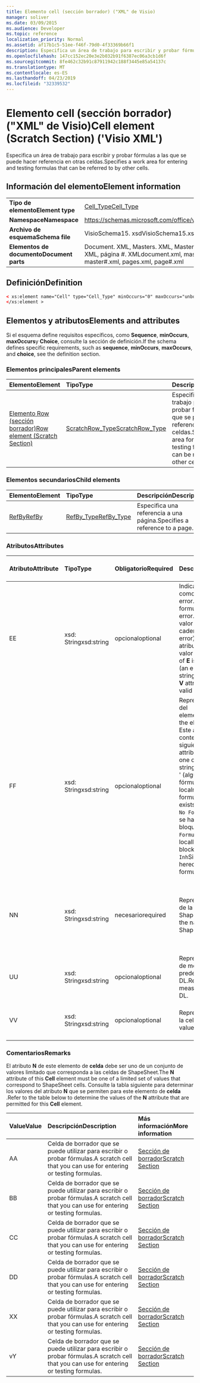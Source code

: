```yaml
---
title: Elemento cell (sección borrador) ("XML" de Visio)
manager: soliver
ms.date: 03/09/2015
ms.audience: Developer
ms.topic: reference
localization_priority: Normal
ms.assetid: af17b1c5-51ee-f46f-79d0-4f33369b66f1
description: Especifica un área de trabajo para escribir y probar fórmulas a las que se puede hacer referencia en otras celdas.
ms.openlocfilehash: 147cc152ec20e3e2b032b91f6387ec06a3cb1d6f
ms.sourcegitcommit: 8fe462c32b91c87911942c188f3445e85a54137c
ms.translationtype: MT
ms.contentlocale: es-ES
ms.lasthandoff: 04/23/2019
ms.locfileid: "32339532"
---
```

# <a name="cell-element-scratch-section-visio-xml"></a><span data-ttu-id="97800-103">Elemento cell (sección borrador) ("XML" de Visio)</span><span class="sxs-lookup"><span data-stu-id="97800-103">Cell element (Scratch Section) ('Visio XML')</span></span>

<span data-ttu-id="97800-104">Especifica un área de trabajo para escribir y probar fórmulas a las que se puede hacer referencia en otras celdas.</span><span class="sxs-lookup"><span data-stu-id="97800-104">Specifies a work area for entering and testing formulas that can be referred to by other cells.</span></span>
  
## <a name="element-information"></a><span data-ttu-id="97800-105">Información del elemento</span><span class="sxs-lookup"><span data-stu-id="97800-105">Element information</span></span>

|||
|:-----|:-----|
|<span data-ttu-id="97800-106">**Tipo de elemento**</span><span class="sxs-lookup"><span data-stu-id="97800-106">**Element type**</span></span> <br/> |[<span data-ttu-id="97800-107">Cell_Type</span><span class="sxs-lookup"><span data-stu-id="97800-107">Cell_Type</span></span>](cell_type-complextypevisio-xml.md) <br/> |
|<span data-ttu-id="97800-108">**Namespace**</span><span class="sxs-lookup"><span data-stu-id="97800-108">**Namespace**</span></span> <br/> |https://schemas.microsoft.com/office/visio/2012/main  <br/> |
|<span data-ttu-id="97800-109">**Archivo de esquema**</span><span class="sxs-lookup"><span data-stu-id="97800-109">**Schema file**</span></span> <br/> |<span data-ttu-id="97800-110">VisioSchema15. xsd</span><span class="sxs-lookup"><span data-stu-id="97800-110">VisioSchema15.xsd</span></span>  <br/> |
|<span data-ttu-id="97800-111">**Elementos de documento**</span><span class="sxs-lookup"><span data-stu-id="97800-111">**Document parts**</span></span> <br/> |<span data-ttu-id="97800-112">Document. XML, Masters. XML, Master #. XML, Pages. XML, página #. XML</span><span class="sxs-lookup"><span data-stu-id="97800-112">document.xml, masters.xml, master#.xml, pages.xml, page#.xml</span></span>  <br/> |
   
## <a name="definition"></a><span data-ttu-id="97800-113">Definición</span><span class="sxs-lookup"><span data-stu-id="97800-113">Definition</span></span>

```XML
< xs:element name="Cell" type="Cell_Type" minOccurs="0" maxOccurs="unbounded" >
</xs:element >
```

## <a name="elements-and-attributes"></a><span data-ttu-id="97800-114">Elementos y atributos</span><span class="sxs-lookup"><span data-stu-id="97800-114">Elements and attributes</span></span>

<span data-ttu-id="97800-115">Si el esquema define requisitos específicos, como **Sequence**, **minOccurs**, **maxOccurs**y **Choice**, consulte la sección de definición.</span><span class="sxs-lookup"><span data-stu-id="97800-115">If the schema defines specific requirements, such as **sequence**, **minOccurs**, **maxOccurs**, and **choice**, see the definition section.</span></span> 
  
### <a name="parent-elements"></a><span data-ttu-id="97800-116">Elementos principales</span><span class="sxs-lookup"><span data-stu-id="97800-116">Parent elements</span></span>

|<span data-ttu-id="97800-117">**Elemento**</span><span class="sxs-lookup"><span data-stu-id="97800-117">**Element**</span></span>|<span data-ttu-id="97800-118">**Tipo**</span><span class="sxs-lookup"><span data-stu-id="97800-118">**Type**</span></span>|<span data-ttu-id="97800-119">**Descripción**</span><span class="sxs-lookup"><span data-stu-id="97800-119">**Description**</span></span>|
|:-----|:-----|:-----|
|[<span data-ttu-id="97800-120">Elemento Row (sección borrador)</span><span class="sxs-lookup"><span data-stu-id="97800-120">Row element (Scratch Section)</span></span>](row-element-scratch-sectionvisio-xml.md) <br/> |[<span data-ttu-id="97800-121">ScratchRow_Type</span><span class="sxs-lookup"><span data-stu-id="97800-121">ScratchRow_Type</span></span>](scratch_type-complextypevisio-xml.md) <br/> |<span data-ttu-id="97800-122">Especifica un área de trabajo para escribir y probar fórmulas a las que se puede hacer referencia en otras celdas.</span><span class="sxs-lookup"><span data-stu-id="97800-122">Specifies a work area for entering and testing formulas that can be referred to by other cells.</span></span>  <br/> |
   
### <a name="child-elements"></a><span data-ttu-id="97800-123">Elementos secundarios</span><span class="sxs-lookup"><span data-stu-id="97800-123">Child elements</span></span>

|<span data-ttu-id="97800-124">**Elemento**</span><span class="sxs-lookup"><span data-stu-id="97800-124">**Element**</span></span>|<span data-ttu-id="97800-125">**Tipo**</span><span class="sxs-lookup"><span data-stu-id="97800-125">**Type**</span></span>|<span data-ttu-id="97800-126">**Descripción**</span><span class="sxs-lookup"><span data-stu-id="97800-126">**Description**</span></span>|
|:-----|:-----|:-----|
|[<span data-ttu-id="97800-127">RefBy</span><span class="sxs-lookup"><span data-stu-id="97800-127">RefBy</span></span>](refby-element-cell_type-complextypevisio-xml.md) <br/> |[<span data-ttu-id="97800-128">RefBy_Type</span><span class="sxs-lookup"><span data-stu-id="97800-128">RefBy_Type</span></span>](refby_type-complextypevisio-xml.md) <br/> |<span data-ttu-id="97800-129">Especifica una referencia a una página.</span><span class="sxs-lookup"><span data-stu-id="97800-129">Specifies a reference to a page.</span></span>  <br/> |
   
### <a name="attributes"></a><span data-ttu-id="97800-130">Atributos</span><span class="sxs-lookup"><span data-stu-id="97800-130">Attributes</span></span>

|<span data-ttu-id="97800-131">**Atributo**</span><span class="sxs-lookup"><span data-stu-id="97800-131">**Attribute**</span></span>|<span data-ttu-id="97800-132">**Tipo**</span><span class="sxs-lookup"><span data-stu-id="97800-132">**Type**</span></span>|<span data-ttu-id="97800-133">**Obligatorio**</span><span class="sxs-lookup"><span data-stu-id="97800-133">**Required**</span></span>|<span data-ttu-id="97800-134">**Descripción**</span><span class="sxs-lookup"><span data-stu-id="97800-134">**Description**</span></span>|<span data-ttu-id="97800-135">**Posibles valores**</span><span class="sxs-lookup"><span data-stu-id="97800-135">**Possible values**</span></span>|
|:-----|:-----|:-----|:-----|:-----|
|<span data-ttu-id="97800-136">E</span><span class="sxs-lookup"><span data-stu-id="97800-136">E</span></span>  <br/> |<span data-ttu-id="97800-137">xsd: String</span><span class="sxs-lookup"><span data-stu-id="97800-137">xsd:string</span></span>  <br/> |<span data-ttu-id="97800-138">opcional</span><span class="sxs-lookup"><span data-stu-id="97800-138">optional</span></span>  <br/> |<span data-ttu-id="97800-139">Indica que la fórmula da como resultado un error.</span><span class="sxs-lookup"><span data-stu-id="97800-139">Indicates that the formula evaluates to an error.</span></span> <span data-ttu-id="97800-140">El valor de **E** es el valor actual (una cadena de mensaje de error); el valor del atributo **V** es el último valor válido.</span><span class="sxs-lookup"><span data-stu-id="97800-140">The value of **E** is the current value (an error message string); the value of the **V** attribute is the last valid value.</span></span>  <br/> |<span data-ttu-id="97800-141">Una cadena de mensaje de error.</span><span class="sxs-lookup"><span data-stu-id="97800-141">An error message string.</span></span>  <br/> |
|<span data-ttu-id="97800-142">F</span><span class="sxs-lookup"><span data-stu-id="97800-142">F</span></span>  <br/> |<span data-ttu-id="97800-143">xsd: String</span><span class="sxs-lookup"><span data-stu-id="97800-143">xsd:string</span></span>  <br/> |<span data-ttu-id="97800-144">opcional</span><span class="sxs-lookup"><span data-stu-id="97800-144">optional</span></span>  <br/> | <span data-ttu-id="97800-145">Representa la fórmula del elemento.</span><span class="sxs-lookup"><span data-stu-id="97800-145">Represents the element's formula.</span></span> <span data-ttu-id="97800-146">Este atributo puede contener una de las siguientes cadenas:</span><span class="sxs-lookup"><span data-stu-id="97800-146">This attribute can contain one of the following strings:</span></span>  <br/>  <span data-ttu-id="97800-147">' (alguna fórmula) ' si la fórmula existe localmente</span><span class="sxs-lookup"><span data-stu-id="97800-147">'(some formula)' if the formula exists locally</span></span>  <br/>  <span data-ttu-id="97800-148">`No Formula`Si la fórmula se ha eliminado o bloqueado localmente</span><span class="sxs-lookup"><span data-stu-id="97800-148">`No Formula` if the formula is locally deleted or blocked</span></span>  <br/>  <span data-ttu-id="97800-149">`Inh`Si la fórmula es heredada.</span><span class="sxs-lookup"><span data-stu-id="97800-149">`Inh` if the formula is inherited.</span></span>  <br/> |<span data-ttu-id="97800-150">Una fórmula.</span><span class="sxs-lookup"><span data-stu-id="97800-150">A formula.</span></span>  <br/> |
|<span data-ttu-id="97800-151">N</span><span class="sxs-lookup"><span data-stu-id="97800-151">N</span></span>  <br/> |<span data-ttu-id="97800-152">xsd: String</span><span class="sxs-lookup"><span data-stu-id="97800-152">xsd:string</span></span>  <br/> |<span data-ttu-id="97800-153">necesario</span><span class="sxs-lookup"><span data-stu-id="97800-153">required</span></span>  <br/> |<span data-ttu-id="97800-154">Representa el nombre de la celda ShapeSheet.</span><span class="sxs-lookup"><span data-stu-id="97800-154">Represents the name of the ShapeSheet cell.</span></span>  <br/> |<span data-ttu-id="97800-155">Nombre de la celda ShapeSheet.</span><span class="sxs-lookup"><span data-stu-id="97800-155">The name of the ShapeSheet cell.</span></span>  <br/> <span data-ttu-id="97800-156">Vea la sección Comentarios a continuación.</span><span class="sxs-lookup"><span data-stu-id="97800-156">See the Remarks section below.</span></span>  <br/> |
|<span data-ttu-id="97800-157">U</span><span class="sxs-lookup"><span data-stu-id="97800-157">U</span></span>  <br/> |<span data-ttu-id="97800-158">xsd: String</span><span class="sxs-lookup"><span data-stu-id="97800-158">xsd:string</span></span>  <br/> |<span data-ttu-id="97800-159">opcional</span><span class="sxs-lookup"><span data-stu-id="97800-159">optional</span></span>  <br/> |<span data-ttu-id="97800-160">Representa una unidad de medida el valor predeterminado es DL.</span><span class="sxs-lookup"><span data-stu-id="97800-160">Represents a unit of measure The default is DL.</span></span>  <br/> |<span data-ttu-id="97800-161">Unidades de la celda.</span><span class="sxs-lookup"><span data-stu-id="97800-161">The units of the cell.</span></span>  <br/> |
|<span data-ttu-id="97800-162">V</span><span class="sxs-lookup"><span data-stu-id="97800-162">V</span></span>  <br/> |<span data-ttu-id="97800-163">xsd: String</span><span class="sxs-lookup"><span data-stu-id="97800-163">xsd:string</span></span>  <br/> |<span data-ttu-id="97800-164">opcional</span><span class="sxs-lookup"><span data-stu-id="97800-164">optional</span></span>  <br/> |<span data-ttu-id="97800-165">Representa el valor de la celda.</span><span class="sxs-lookup"><span data-stu-id="97800-165">Represents the value of the cell.</span></span>  <br/> |<span data-ttu-id="97800-166">El valor de la celda ShapeSheet.</span><span class="sxs-lookup"><span data-stu-id="97800-166">The value of the ShapeSheet cell.</span></span>  <br/> |
   
### <a name="remarks"></a><span data-ttu-id="97800-167">Comentarios</span><span class="sxs-lookup"><span data-stu-id="97800-167">Remarks</span></span>

<span data-ttu-id="97800-168">El atributo **N** de este elemento de **celda** debe ser uno de un conjunto de valores limitado que corresponda a las celdas de ShapeSheet.</span><span class="sxs-lookup"><span data-stu-id="97800-168">The **N** attribute of this **Cell** element must be one of a limited set of values that correspond to ShapeSheet cells.</span></span> <span data-ttu-id="97800-169">Consulte la tabla siguiente para determinar los valores del atributo **N** que se permiten para este elemento de **celda** .</span><span class="sxs-lookup"><span data-stu-id="97800-169">Refer to the table below to determine the values of the **N** attribute that are permitted for this **Cell** element.</span></span> 
  
|<span data-ttu-id="97800-170">**Value**</span><span class="sxs-lookup"><span data-stu-id="97800-170">**Value**</span></span>|<span data-ttu-id="97800-171">**Descripción**</span><span class="sxs-lookup"><span data-stu-id="97800-171">**Description**</span></span>|<span data-ttu-id="97800-172">**Más información**</span><span class="sxs-lookup"><span data-stu-id="97800-172">**More information**</span></span>|
|:-----|:-----|:-----|
|<span data-ttu-id="97800-173">A</span><span class="sxs-lookup"><span data-stu-id="97800-173">A</span></span>  <br/> |<span data-ttu-id="97800-174">Celda de borrador que se puede utilizar para escribir o probar fórmulas.</span><span class="sxs-lookup"><span data-stu-id="97800-174">A scratch cell that you can use for entering or testing formulas.</span></span>  <br/> |[<span data-ttu-id="97800-175">Sección de borrador</span><span class="sxs-lookup"><span data-stu-id="97800-175">Scratch Section</span></span>](scratch-section.md) <br/> |
|<span data-ttu-id="97800-176">B</span><span class="sxs-lookup"><span data-stu-id="97800-176">B</span></span>  <br/> |<span data-ttu-id="97800-177">Celda de borrador que se puede utilizar para escribir o probar fórmulas.</span><span class="sxs-lookup"><span data-stu-id="97800-177">A scratch cell that you can use for entering or testing formulas.</span></span>  <br/> |[<span data-ttu-id="97800-178">Sección de borrador</span><span class="sxs-lookup"><span data-stu-id="97800-178">Scratch Section</span></span>](scratch-section.md) <br/> |
|<span data-ttu-id="97800-179">C</span><span class="sxs-lookup"><span data-stu-id="97800-179">C</span></span>  <br/> |<span data-ttu-id="97800-180">Celda de borrador que se puede utilizar para escribir o probar fórmulas.</span><span class="sxs-lookup"><span data-stu-id="97800-180">A scratch cell that you can use for entering or testing formulas.</span></span>  <br/> |[<span data-ttu-id="97800-181">Sección de borrador</span><span class="sxs-lookup"><span data-stu-id="97800-181">Scratch Section</span></span>](scratch-section.md) <br/> |
|<span data-ttu-id="97800-182">D</span><span class="sxs-lookup"><span data-stu-id="97800-182">D</span></span>  <br/> |<span data-ttu-id="97800-183">Celda de borrador que se puede utilizar para escribir o probar fórmulas.</span><span class="sxs-lookup"><span data-stu-id="97800-183">A scratch cell that you can use for entering or testing formulas.</span></span>  <br/> |[<span data-ttu-id="97800-184">Sección de borrador</span><span class="sxs-lookup"><span data-stu-id="97800-184">Scratch Section</span></span>](scratch-section.md) <br/> |
|<span data-ttu-id="97800-185">X</span><span class="sxs-lookup"><span data-stu-id="97800-185">X</span></span>  <br/> |<span data-ttu-id="97800-186">Celda de borrador que se puede utilizar para escribir o probar fórmulas.</span><span class="sxs-lookup"><span data-stu-id="97800-186">A scratch cell that you can use for entering or testing formulas.</span></span>  <br/> |[<span data-ttu-id="97800-187">Sección de borrador</span><span class="sxs-lookup"><span data-stu-id="97800-187">Scratch Section</span></span>](scratch-section.md) <br/> |
|<span data-ttu-id="97800-188">v</span><span class="sxs-lookup"><span data-stu-id="97800-188">Y</span></span>  <br/> |<span data-ttu-id="97800-189">Celda de borrador que se puede utilizar para escribir o probar fórmulas.</span><span class="sxs-lookup"><span data-stu-id="97800-189">A scratch cell that you can use for entering or testing formulas.</span></span>  <br/> |[<span data-ttu-id="97800-190">Sección de borrador</span><span class="sxs-lookup"><span data-stu-id="97800-190">Scratch Section</span></span>](scratch-section.md) <br/> |
   

